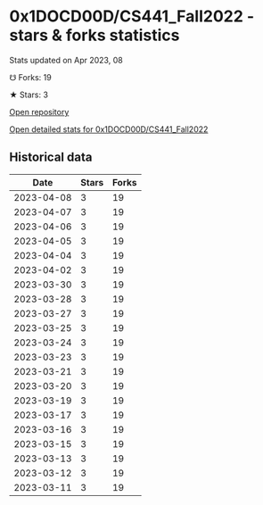 # 0x1DOCD00D/CS441_Fall2022 - stars & forks statistics

Stats updated on Apr 2023, 08

☋ Forks: 19

★ Stars: 3

[Open repository](https://github.com/0x1DOCD00D/CS441_Fall2022)

[Open detailed stats for 0x1DOCD00D/CS441_Fall2022](https://reviewgithub.com/rep/0x1DOCD00D/CS441_Fall2022)

## Historical data
| Date | Stars | Forks |
|------|-------|-------|
| 2023-04-08 | 3 | 19 | 
| 2023-04-07 | 3 | 19 | 
| 2023-04-06 | 3 | 19 | 
| 2023-04-05 | 3 | 19 | 
| 2023-04-04 | 3 | 19 | 
| 2023-04-02 | 3 | 19 | 
| 2023-03-30 | 3 | 19 | 
| 2023-03-28 | 3 | 19 | 
| 2023-03-27 | 3 | 19 | 
| 2023-03-25 | 3 | 19 | 
| 2023-03-24 | 3 | 19 | 
| 2023-03-23 | 3 | 19 | 
| 2023-03-21 | 3 | 19 | 
| 2023-03-20 | 3 | 19 | 
| 2023-03-19 | 3 | 19 | 
| 2023-03-17 | 3 | 19 | 
| 2023-03-16 | 3 | 19 | 
| 2023-03-15 | 3 | 19 | 
| 2023-03-13 | 3 | 19 | 
| 2023-03-12 | 3 | 19 | 
| 2023-03-11 | 3 | 19 | 

